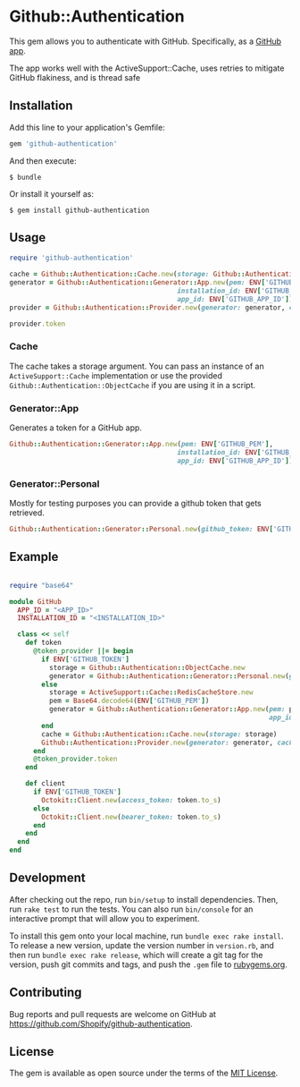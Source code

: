 # Github::Authentication

This gem allows you to authenticate with GitHub. Specifically, as a [GitHub app](https://developer.github.com/apps/building-github-apps/creating-a-github-app/).

The app works well with the ActiveSupport::Cache, uses retries to mitigate GitHub flakiness, and is thread safe

## Installation

Add this line to your application's Gemfile:

```ruby
gem 'github-authentication'
```

And then execute:

    $ bundle

Or install it yourself as:

    $ gem install github-authentication

## Usage

```ruby
require 'github-authentication'

cache = Github::Authentication::Cache.new(storage: Github::Authentication::ObjectCache.new)
generator = Github::Authentication::Generator::App.new(pem: ENV['GITHUB_PEM'],
                                          installation_id: ENV['GITHUB_INSTALLATION_ID'],
                                          app_id: ENV['GITHUB_APP_ID'])
provider = Github::Authentication::Provider.new(generator: generator, cache: cache)

provider.token
```

### Cache

The cache takes a storage argument. You can pass an instance of an `ActiveSupport::Cache` implementation or use the provided 
`Github::Authentication::ObjectCache` if you are using it in a script.

### Generator::App

Generates a token for a GitHub app.

```ruby
Github::Authentication::Generator::App.new(pem: ENV['GITHUB_PEM'],
                                          installation_id: ENV['GITHUB_INSTALLATION_ID'],
                                          app_id: ENV['GITHUB_APP_ID'])
```

### Generator::Personal

Mostly for testing purposes you can provide a github token that gets retrieved.
```ruby
Github::Authentication::Generator::Personal.new(github_token: ENV['GITHUB_TOKEN'])
```

## Example

```ruby

require "base64"

module GitHub
  APP_ID = "<APP_ID>"
  INSTALLATION_ID = "<INSTALLATION_ID>"

  class << self
    def token
      @token_provider ||= begin
        if ENV['GITHUB_TOKEN']
          storage = Github::Authentication::ObjectCache.new
          generator = Github::Authentication::Generator::Personal.new(github_token: ENV['GITHUB_TOKEN'])
        else
          storage = ActiveSupport::Cache::RedisCacheStore.new
          pem = Base64.decode64(ENV['GITHUB_PEM'])
          generator = Github::Authentication::Generator::App.new(pem: pem, installation_id: INSTALLATION_ID,
                                                                 app_id: APP_ID)
        end
        cache = Github::Authentication::Cache.new(storage: storage)
        Github::Authentication::Provider.new(generator: generator, cache: cache)
      end
      @token_provider.token
    end

    def client
      if ENV['GITHUB_TOKEN']
        Octokit::Client.new(access_token: token.to_s)
      else
        Octokit::Client.new(bearer_token: token.to_s)
      end
    end
  end
end
```

## Development

After checking out the repo, run `bin/setup` to install dependencies. Then, run `rake test` to run the tests. You can also run `bin/console` for an interactive prompt that will allow you to experiment.

To install this gem onto your local machine, run `bundle exec rake install`. To release a new version, update the version number in `version.rb`, and then run `bundle exec rake release`, which will create a git tag for the version, push git commits and tags, and push the `.gem` file to [rubygems.org](https://rubygems.org).

## Contributing

Bug reports and pull requests are welcome on GitHub at https://github.com/Shopify/github-authentication.

## License

The gem is available as open source under the terms of the [MIT License](https://opensource.org/licenses/MIT).

